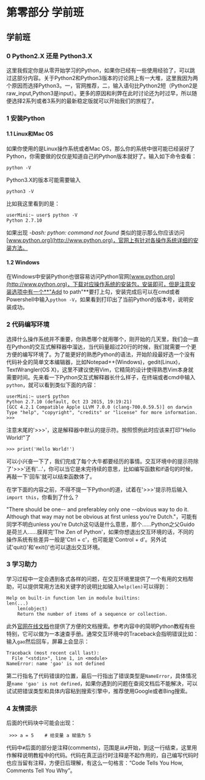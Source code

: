 # 第零部分  学前班
## 学前班
### 0 Python2.X 还是 Python3.X
 这里我假定你是从零开始学习的Python，如果你已经有一些使用经验了，可以跳过这部分内容。关于Python2和Python3版本的讨论网上有一大堆，这里我因为两个原因而选择Python3。一，官网推荐，二，输入语句比Python2短（Python2是raw_input,Python3是input）。更多的原因和利弊在此时讨论还为时过早，所以随便选择2系列或者3系列的最新稳定版就可以开始我们的旅程了。
### 1 安装Python
#### 1.1 Linux和Mac OS
 如果你使用的是Linux操作系统或者Mac OS，那么你的系统中很可能已经装好了Python，你需要做的仅仅是知道自己的Python版本就好了。输入如下命令查看：

    python -V

Python3.X的版本可能需要输入

    python3 -V

比如我这里看到的是：

    userMini:~ user$ python -V 
    Python 2.7.10

如果出现 *-bash: python: command not found* 类似的提示那么你应该访问[www.python.org](http://www.python.org)，官网上有针对各操作系统详细的安装方法。
#### 1.2 Windows
 在Windows中安装Python也很容易访问Python官网[www.python.org](http://www.python.org)，下载对应操作系统的安装包，安装即可，但是注意安装选项中有一个**"Add to path"**要打上勾，安装完成后可以在cmd或者Powershell中输入`python -V`，如果看到打印出了当前Python的版本号，说明安装成功。
### 2 代码编写环境
 选择什么操作系统并不重要，你熟悉哪个就用哪个，刚开始的几天里，我们会一直在Python的交互式解释器中溜达，当代码量超过20行的时候，我们就需要一个更方便的编写环境了。为了能更好的熟悉Python的语法，开始阶段最好选一个没有代码补全的简单文本编辑器，比如Notepad++(Windows)，gedit(Linux)，TextWrangler(OS X)，这里不建议使用Vim，它精简的设计使得熟悉Vim本身就需要时间。先来看一下Python交互式解释器长什么样子，在终端或者cmd中输入`python`，就可以看到类似下面的内容：

    userMini:~ user$ python
    Python 2.7.10 (default, Oct 23 2015, 19:19:21) 
    [GCC 4.2.1 Compatible Apple LLVM 7.0.0 (clang-700.0.59.5)] on darwin
    Type "help", "copyright", "credits" or "license" for more information.
    >>>

注意末尾的'>>>'，这是解释器中默认的提示符。按照惯例此时应该来打印"Hello World!"了

    >>> print('Hello World!')

可以小兴奋一下了，我们完成了每个大牛都要经历的事情。交互环境中的提示符除了'>>>'还有'...'，你可以当它是未完待续的意思，比如编写函数和if语句的时候，再敲一下'回车'就可以结束函数体了。

在学下面的内容之前，不得不提一下Python的道，试着在'>>>'提示符后输入`import this`，你看到了什么？

"There should be one-- and preferabley only one --obvious way to do it. Although that way may not be obvious at first unless you're Dutch."，可能有同学不明白unless you're Dutch这句话是什么意思，那个……Python之父Guido是荷兰人……膜拜完'The Zen of Python'，如果你想退出交互环境的话，不同的操作系统有些差异一般是'Ctrl + c'，也可能是'Control + d'。另外试试'quit()'和'exit()'也可以退出交互环境。

### 3 学习助力

学习过程中一定会遇到各式各样的问题，在交互环境里提供了一个有用的文档帮助，可以提供常用方法和关键字的说明比如输入`help(len)`可以得到：
 
    Help on built-in function len in module builtins:
    len(...)
        len(object)
        Return the number of items of a sequence or collection.

此外[官网在线文档](https://docs.python.org/3/)也提供了方便的文档搜索。参考内容中的简明Python教程有些特别，它可以做为一本速查手册。通常交互环境中的Traceback会指明错误比如：输入`gao`然后回车，屏幕上会显示：

    Traceback (most recent call last):
      File "<stdin>", line 1, in <module>
    NameError: name 'gao' is not defined
 
第二行指名了代码错误的位置，最后一行指出了错误类型是`NameError`，具体情况是`name 'gao' is not defined`，如果你遇到的问题在查阅文档后不能解决，可以试试把错误类型和具体内容粘到搜索引擎中，推荐使用Google或者Bing搜索。
 
 ### 4 友情提示
 
后面的代码块中可能会出现：
 
     >>> a = 5    # 给变量 a 赋值为 5
 
代码中`#`后面的部分是注释(comments)，范围是从`#`开始，到这一行结束，这里用作解释说明教程中的代码。代码在真正运行时注释是不起作用的，自己编写代码时也应当留有注释，方便日后理解，有这么一句格言：“Code Tells You How, Comments Tell You Why”。